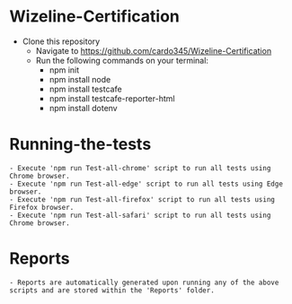 # Wizeline-Certification
- Clone this repository
    - Navigate to https://github.com/cardo345/Wizeline-Certification
    - Run the following commands on your terminal:
        - npm init
        - npm install node
        - npm install testcafe
        - npm install testcafe-reporter-html
        - npm install dotenv
# Running-the-tests
    - Execute 'npm run Test-all-chrome' script to run all tests using Chrome browser.
    - Execute 'npm run Test-all-edge' script to run all tests using Edge browser.
    - Execute 'npm run Test-all-firefox' script to run all tests using Firefox browser.
    - Execute 'npm run Test-all-safari' script to run all tests using Chrome browser.
# Reports
    - Reports are automatically generated upon running any of the above scripts and are stored within the 'Reports' folder.

